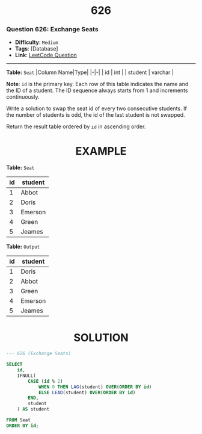 <h1 align="center">626</h1>

### Question 626: Exchange Seats  

- **Difficulty**: `Medium`  
- **Tags**: [Database]
- **Link**: [LeetCode Question](https://leetcode.com/problems/exchange-seats/description)

---

**Table:** `Seat`
|Column Name|Type|
|-|-|
| id          | int     |
| student     | varchar |

**Note**: `id` is the primary key. Each row of this table indicates the name and the ID of a student. The ID sequence always starts from 1 and increments continuously.

Write a solution to swap the seat id of every two consecutive students. If the number of students is odd, the id of the last student is not swapped.

Return the result table ordered by `id` in ascending order.

<h1 align="center">EXAMPLE</h1>

**Table:** `Seat`

| id | student |
|-|-|
| 1  | Abbot   |
| 2  | Doris   |
| 3  | Emerson |
| 4  | Green   |
| 5  | Jeames  |

**Table:** `Output`

| id | student |
|-|-|
| 1  | Doris   |
| 2  | Abbot   |
| 3  | Green   |
| 4  | Emerson |
| 5  | Jeames  |

<h1 align="center">SOLUTION</h1>

```sql
--- 626 (Exchange Seats)

SELECT
    id,
    IFNULL(
        CASE (id % 2)
            WHEN 0 THEN LAG(student) OVER(ORDER BY id)
            ELSE LEAD(student) OVER(ORDER BY id)
        END,
        student
    ) AS student

FROM Seat
ORDER BY id;
```
